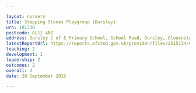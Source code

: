 ```yaml
---

layout: nursery
title: Stepping Stones Playgroup (Dursley)
urn: 101730
postcode: GL11 4NZ
address: Dursley C of E Primary School, School Road, Dursley, Gloucestershire, GL11 4NZ
latestReportUrl: https://reports.ofsted.gov.uk/provider/files/2515134/urn/101730.pdf
teaching: 2
development: 1
leadership: 2
outcomes: 2
overall: 2
date: 28 September 2015

---
```


